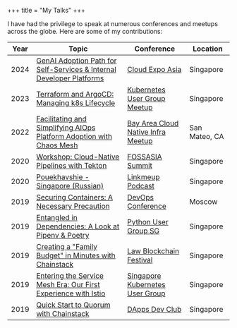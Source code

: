 +++
title = "My Talks"
+++

I have had the privilege to speak at numerous conferences and meetups across the globe. Here are some of my contributions:

| Year | Topic                                                                                                                                       | Conference                                                                                                                                    | Location      |
| ---- | ------------------------------------------------------------------------------------------------------------------------------------------- | --------------------------------------------------------------------------------------------------------------------------------------------- | ------------- |
| 2024 | [GenAI Adoption Path for Self-Services & Internal Developer Platforms](https://1drv.ms/b/s!AnRTaPU_RuJRtDe0sk7HLLGjS8zh?e=K24d4D)           | [Cloud Expo Asia](https://www.cloudexpoasia.com/2024-conference-programme/genai-adoption-path-for-self-services-internal-developer-platforms) | Singapore     |
| 2023 | [Terraform and ArgoCD: Managing k8s Lifecycle](https://1drv.ms/b/s!AnRTaPU_RuJRrkpFEP2YS6fGPbJg?e=AVbNz9)                                   | [Kubernetes User Group Meetup](https://www.meetup.com/k8s-sg/events/292826519/)                                                               | Singapore     |
| 2022 | [Facilitating and Simplifying AIOps Platform Adoption with Chaos Mesh](https://www.youtube.com/watch?v=tQSYyAGtJaM)                         | [Bay Area Cloud Native Infra Meetup](https://www.meetup.com/Bay-Area-Cloud-Native-Database-Meetup/events/283613507/)                          | San Mateo, CA |
| 2020 | [Workshop: Cloud-Native Pipelines with Tekton](https://summit.fossasia.org/event/schedule.html#6088)                                        | [FOSSASIA Summit](https://summit.fossasia.org/)                                                                                               | Singapore     |
| 2020 | [Pouekhavshie - Singapore (Russian)](https://linkmeup.ru/blog/541.html)                                                                     | [Linkmeup Podcast](https://linkmeup.ru)                                                                                                       | Singapore     |
| 2019 | [Securing Containers: A Necessary Precaution](https://www.youtube.com/watch?v=QltHmfevCo8&list=PLtFn4-Uxnqyn2ZnJ8iaCBTvTzuMvnGQeb&index=16) | [DevOps Conference](https://devopsconf.io/)                                                                                                   | Moscow        |
| 2019 | [Entangled in Dependencies: A Look at Pipenv & Poetry](https://speakerdeck.com/hayorov/entangled-in-dependencies-pipenv-and-poetry)         | [Python User Group SG](https://pugs.org.sg/)                                                                                                  | Singapore     |
| 2019 | [Creating a "Family Budget" in Minutes with Chainstack](https://speakerdeck.com/hayorov/family-budget-in-minutes-with-chainstack)           | [Law Blockchain Festival](https://www.meetup.com/Legal-Technology-Singapore/events/261249518/)                                                | Singapore     |
| 2019 | [Entering the Service Mesh Era: Our First Experience with Istio](https://speakerdeck.com/hayorov/welcome-to-the-service-mesh-era)           | [Singapore Kubernetes User Group](https://www.meetup.com/Singapore-Kubernetes-User-Group/)                                                    | Singapore     |
| 2019 | [Quick Start to Quorum with Chainstack](https://speakerdeck.com/hayorov/quorum-in-minutes-with-chainstack)                                  | [DApps Dev Club](https://dappsdev.org/blog/2019-04-12-dapps-dev-club-4th-session-roundup/)                                                    | Singapore     |
